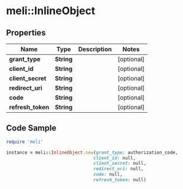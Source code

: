 # meli::InlineObject

## Properties

Name | Type | Description | Notes
------------ | ------------- | ------------- | -------------
**grant_type** | **String** |  | [optional] 
**client_id** | **String** |  | [optional] 
**client_secret** | **String** |  | [optional] 
**redirect_uri** | **String** |  | [optional] 
**code** | **String** |  | [optional] 
**refresh_token** | **String** |  | [optional] 

## Code Sample

```ruby
require 'meli'

instance = meli::InlineObject.new(grant_type: authorization_code,
                                 client_id: null,
                                 client_secret: null,
                                 redirect_uri: null,
                                 code: null,
                                 refresh_token: null)
```


